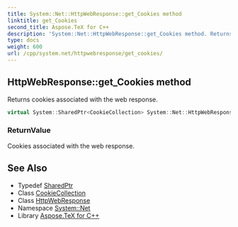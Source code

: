 ```yaml
---
title: System::Net::HttpWebResponse::get_Cookies method
linktitle: get_Cookies
second_title: Aspose.TeX for C++
description: 'System::Net::HttpWebResponse::get_Cookies method. Returns cookies associated with the web response in C++.'
type: docs
weight: 600
url: /cpp/system.net/httpwebresponse/get_cookies/
---
```

## HttpWebResponse::get_Cookies method


Returns cookies associated with the web response.

```cpp
virtual System::SharedPtr<CookieCollection> System::Net::HttpWebResponse::get_Cookies()
```


### ReturnValue

Cookies associated with the web response.

## See Also

* Typedef [SharedPtr](../../../system/sharedptr/)
* Class [CookieCollection](../../cookiecollection/)
* Class [HttpWebResponse](../)
* Namespace [System::Net](../../)
* Library [Aspose.TeX for C++](../../../)
